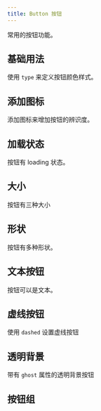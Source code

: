 ```yaml
---
title: Button 按钮
---
```


常用的按钮功能。

## 基础用法

使用 `type` 来定义按钮颜色样式。

<Example class="button-demo" :code="ButtonBase" />

## 添加图标

添加图标来增加按钮的辨识度。

<Example class="button-demo" :code="ButtonIcon" />

## 加载状态

按钮有 loading 状态。

<Example class="button-demo" :code="ButtonLoading" />

## 大小

按钮有三种大小

<Example class="button-demo" :code="ButtonSize" />

## 形状

按钮有多种形状。

<Example class="button-demo" :code="ButtonShape" />

## 文本按钮

按钮可以是文本。

<Example class="button-demo" :code="ButtonText" />

## 虚线按钮

使用 `dashed` 设置虚线按钮

<Example class="button-demo" :code="ButtonDashed" />

## 透明背景

带有 `ghost` 属性的透明背景按钮

<Example class="button-demo" :code="ButtonGhost" />

## 按钮组

<Example class="button-demo-group" :code="ButtonGroup" />

<script setup lang="ts">
import * as ButtonBase from '~src/example/button/base.vue'
import * as ButtonIcon from '~src/example/button/icon.vue'
import * as ButtonLoading from '~src/example/button/loading.vue'
import * as ButtonSize from '~src/example/button/size.vue'
import * as ButtonShape from '~src/example/button/shape.vue'
import * as ButtonText from '~src/example/button/text.vue'
import * as ButtonDashed from '~src/example/button/dashed.vue'
import * as ButtonGhost from '~src/example/button/ghost.vue'
import * as ButtonGroup from '~src/example/button/group.vue'
</script>

<style lang="stylus">

.button-demo
  .exapmle-component
    display flex
    align-items flex-end

  .tu-button
    margin-right 10px

.button-demo-group
  .tu-button-group
    margin-right 10px

</style>
